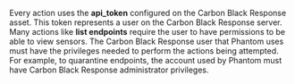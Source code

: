 [comment]: # " File: README.md"
[comment]: # "Copyright (c) 2016-2024 Splunk Inc."
[comment]: # ""
[comment]: # "Licensed under the Apache License, Version 2.0 (the 'License');"
[comment]: # "you may not use this file except in compliance with the License."
[comment]: # "You may obtain a copy of the License at"
[comment]: # ""
[comment]: # "    http://www.apache.org/licenses/LICENSE-2.0"
[comment]: # ""
[comment]: # "Unless required by applicable law or agreed to in writing, software distributed under"
[comment]: # "the License is distributed on an 'AS IS' BASIS, WITHOUT WARRANTIES OR CONDITIONS OF ANY KIND,"
[comment]: # "either express or implied. See the License for the specific language governing permissions"
[comment]: # "and limitations under the License."
[comment]: # ""
[comment]: # ""
Every action uses the **api_token** configured on the Carbon Black Response asset. This token
represents a user on the Carbon Black Response server. Many actions like **list endpoints** require
the user to have permissions to be able to view sensors. The Carbon Black Response user that Phantom
uses must have the privileges needed to perform the actions being attempted. For example, to
quarantine endpoints, the account used by Phantom must have Carbon Black Response administrator
privileges.
